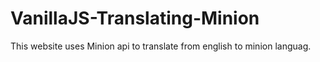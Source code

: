 # VanillaJS-Translating-Minion   
This website uses Minion api to translate from english to minion languag.
